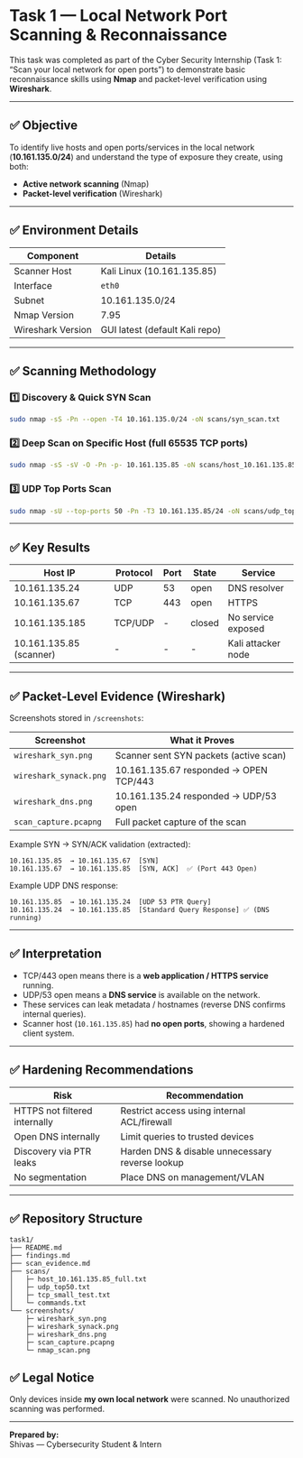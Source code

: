 # Task 1 — Local Network Port Scanning & Reconnaissance

This task was completed as part of the Cyber Security Internship (Task 1: “Scan your local network for open ports”) to demonstrate basic reconnaissance skills using **Nmap** and packet-level verification using **Wireshark**.

---

## ✅ Objective
To identify live hosts and open ports/services in the local network (**10.161.135.0/24**) and understand the type of exposure they create, using both:
- **Active network scanning** (Nmap)
- **Packet-level verification** (Wireshark)

---

## ✅ Environment Details
| Component | Details |
|----------|---------|
| Scanner Host | Kali Linux (10.161.135.85) |
| Interface | `eth0` |
| Subnet | 10.161.135.0/24 |
| Nmap Version | 7.95 |
| Wireshark Version | GUI latest (default Kali repo) |

---

## ✅ Scanning Methodology

### 1️⃣ Discovery & Quick SYN Scan
```bash
sudo nmap -sS -Pn --open -T4 10.161.135.0/24 -oN scans/syn_scan.txt
```

### 2️⃣ Deep Scan on Specific Host (full 65535 TCP ports)
```bash
sudo nmap -sS -sV -O -Pn -p- 10.161.135.85 -oN scans/host_10.161.135.85_full.txt
```

### 3️⃣ UDP Top Ports Scan
```bash
sudo nmap -sU --top-ports 50 -Pn -T3 10.161.135.85/24 -oN scans/udp_top50.txt
```

---

## ✅ Key Results

| Host IP | Protocol | Port | State | Service |
|--------|----------|------|--------|---------|
| 10.161.135.24 | UDP | 53 | open | DNS resolver |
| 10.161.135.67 | TCP | 443 | open | HTTPS |
| 10.161.135.185 | TCP/UDP | - | closed | No service exposed |
| 10.161.135.85 (scanner) | - | - | - | Kali attacker node |

---

## ✅ Packet-Level Evidence (Wireshark)
Screenshots stored in `/screenshots`:

| Screenshot | What it Proves |
|------------|----------------|
| `wireshark_syn.png` | Scanner sent SYN packets (active scan) |
| `wireshark_synack.png` | 10.161.135.67 responded → OPEN TCP/443 |
| `wireshark_dns.png` | 10.161.135.24 responded → UDP/53 open |
| `scan_capture.pcapng` | Full packet capture of the scan |

Example SYN → SYN/ACK validation (extracted):
```
10.161.135.85  → 10.161.135.67  [SYN]
10.161.135.67  → 10.161.135.85  [SYN, ACK]  ✅ (Port 443 Open)
```

Example UDP DNS response:
```
10.161.135.85  → 10.161.135.24  [UDP 53 PTR Query]
10.161.135.24  → 10.161.135.85  [Standard Query Response] ✅ (DNS running)
```

---

## ✅ Interpretation
- TCP/443 open means there is a **web application / HTTPS service** running.
- UDP/53 open means a **DNS service** is available on the network.
- These services can leak metadata / hostnames (reverse DNS confirms internal queries).
- Scanner host (`10.161.135.85`) had **no open ports**, showing a hardened client system.

---

## ✅ Hardening Recommendations
| Risk | Recommendation |
|------|----------------|
| HTTPS not filtered internally | Restrict access using internal ACL/firewall |
| Open DNS internally | Limit queries to trusted devices |
| Discovery via PTR leaks | Harden DNS & disable unnecessary reverse lookup |
| No segmentation | Place DNS on management/VLAN |

---

## ✅ Repository Structure
```
task1/
├── README.md
├── findings.md
├── scan_evidence.md
├── scans/
│   ├─ host_10.161.135.85_full.txt
│   ├─ udp_top50.txt
│   ├─ tcp_small_test.txt
│   └─ commands.txt
└── screenshots/
    ├─ wireshark_syn.png
    ├─ wireshark_synack.png
    ├─ wireshark_dns.png
    ├─ scan_capture.pcapng
    └─ nmap_scan.png
```

## ✅ Legal Notice
Only devices inside **my own local network** were scanned. No unauthorized scanning was performed.

---

**Prepared by:**  
Shivas — Cybersecurity Student & Intern
